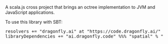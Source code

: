 A scala.js cross project that brings an octree implementation to JVM and JavaScript applications.

To use this library with SBT:

<pre>
resolvers += "dragonfly.ai" at "https://code.dragonfly.ai/"
libraryDependencies += "ai.dragonfly.code" %%% "spatial" % "0.301.527"
</pre><br />